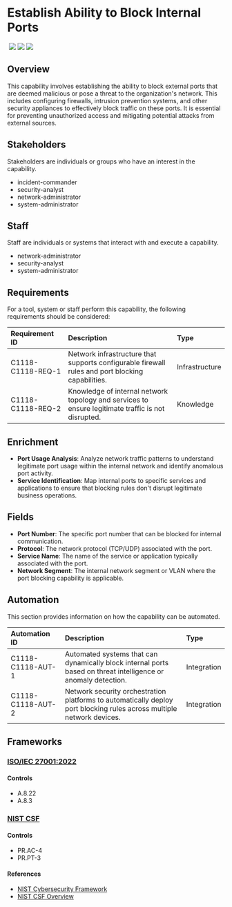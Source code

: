# Establish Ability to Block Internal Ports
&nbsp;![](https://img.shields.io/badge/ID-C1118-blue)&nbsp;![](https://img.shields.io/badge/Phase-Preparation_%28P0001%29-blue)&nbsp;![](https://img.shields.io/badge/Category-Network-blue)
## Overview
This capability involves establishing the ability to block external ports that are deemed malicious or pose a threat to the organization's network. This includes configuring firewalls, intrusion prevention systems, and other security appliances to effectively block traffic on these ports. It is essential for preventing unauthorized access and mitigating potential attacks from external sources.

## Stakeholders
Stakeholders are individuals or groups who have an interest in the capability.

- incident-commander
- security-analyst
- network-administrator
- system-administrator

## Staff
Staff are individuals or systems that interact with and execute a capability.

- network-administrator
- security-analyst
- system-administrator

## Requirements
For a tool, system or staff perform this capability, the following requirements should be considered:

| Requirement ID | Description | Type |
| :--- | :--- | :--- |
| C1118-C1118-REQ-1 | Network infrastructure that supports configurable firewall rules and port blocking capabilities. | Infrastructure|
| C1118-C1118-REQ-2 | Knowledge of internal network topology and services to ensure legitimate traffic is not disrupted. | Knowledge|

## Enrichment
- **Port Usage Analysis**: Analyze network traffic patterns to understand legitimate port usage within the internal network and identify anomalous port activity.
- **Service Identification**: Map internal ports to specific services and applications to ensure that blocking rules don't disrupt legitimate business operations.

## Fields
- **Port Number**: The specific port number that can be blocked for internal communication.
- **Protocol**: The network protocol (TCP/UDP) associated with the port.
- **Service Name**: The name of the service or application typically associated with the port.
- **Network Segment**: The internal network segment or VLAN where the port blocking capability is applicable.

## Automation
This section provides information on how the capability can be automated.

| Automation ID | Description | Type |
| :--- | :--- | :--- |
| C1118-C1118-AUT-1 | Automated systems that can dynamically block internal ports based on threat intelligence or anomaly detection. | Integration |
| C1118-C1118-AUT-2 | Network security orchestration platforms to automatically deploy port blocking rules across multiple network devices. | Integration |

## Frameworks
### [ISO/IEC 27001:2022](../frameworks/F0002.md)

#### Controls

- A.8.22 
- A.8.3 

### [NIST CSF](../frameworks/F0003.md)

#### Controls

- PR.AC-4 
- PR.PT-3 

#### References

- [NIST Cybersecurity Framework](https://www.nist.gov/cyberframework)
- [NIST CSF Overview](https://www.nist.gov/cyberframework/overview)
